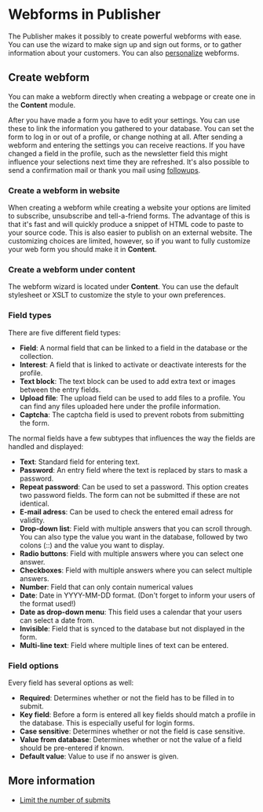 # Webforms in Publisher

The Publisher makes it possibly to create powerful webforms with ease. 
You can use the wizard to make sign up and sign out forms, or to gather 
information about your customers. You can also [personalize](./personalization) 
webforms.

## Create webform

You can make a webform directly when creating a webpage or create one in 
the **Content** module.

After you have made a form you have to edit your settings. You can use 
these to link the information you gathered to your database. You can set 
the form to log in or out of a profile, or change nothing at all. After 
sending a webform and entering the settings you can receive reactions. If 
you have changed a field in the profile, such as the newsletter field this 
might influence your selections next time they are refreshed. It's also 
possible to send a confirmation mail or thank you mail using [followups](./follow-up-manager).

### Create a webform in website

When creating a webform while creating a website your options are limited 
to subscribe, unsubscribe and tell-a-friend forms. The advantage of this 
is that it's fast and will quickly produce a snippet of HTML code to paste 
to your source code. This is also easier to publish on an external website. 
The customizing choices are limited, however, so if you want to fully customize 
your web form you should make it in **Content**.

### Create a webform under content

The webform wizard is located under **Content**. You can use the default 
stylesheet or XSLT to customize the style to your own preferences.

### Field types

There are five different field types:

* **Field**: A normal field that can be linked to a field in the database 
or the collection.
* **Interest**: A field that is linked to activate or deactivate interests 
for the profile.
* **Text block**: The text block can be used to add extra text or images 
between the entry fields.
* **Upload file**: The upload field can be used to add files to a profile. 
You can find any files uploaded here under the profile information.
* **Captcha**: The captcha field is used to prevent robots from submitting 
the form.

The normal fields have a few subtypes that influences the way the fields 
are handled and displayed:

* **Text**: Standard field for entering text.
* **Password**: An entry field where the text is replaced by stars to 
mask a password.
* **Repeat password**: Can be used to set a password. This option creates 
two password fields. The form can not be submitted if these are not identical.
* **E-mail adress**: Can be used to check the entered email adress for validity.
* **Drop-down list**: Field with multiple answers that you can scroll 
through. You can also type the value you want in the database, followed by 
two colons (::) and the value you want to display.
* **Radio buttons**: Field with multiple answers where you can select one answer.
* **Checkboxes**: Field with multiple answers where you can select multiple 
answers.
* **Number**: Field that can only contain numerical values
* **Date**: Date in YYYY-MM-DD format. (Don't forget to inform your users 
of the format used!)
* **Date as drop-down menu**: This field uses a calendar that your users 
can select a date from.
* **Invisible**: Field that is synced to the database but not displayed 
in the form.
* **Multi-line text**: Field where multiple lines of text can be entered.

### Field options

Every field has several options as well:

* **Required**: Determines whether or not the field has to be filled in 
to submit.
* **Key field**: Before a form is entered all key fields should match 
a profile in the database. This is especially useful for login forms.
* **Case sensitive**: Determines whether or not the field is case 
sensitive.
* **Value from database**: Determines whether or not the value of a field 
should be pre-entered if known.
* **Default value**: Value to use if no answer is given.

## More information

* [Limit the number of submits](./limit-the-number-of-times-a-web-form-can-be-submitted)
